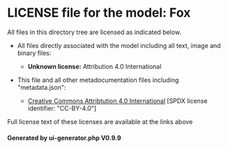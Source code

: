 # LICENSE file for the model: Fox

All files in this directory tree are licensed as indicated below.

* All files directly associated with the model including all text, image and binary files:

  * **Unknown license:** Attribution 4.0 International

* This file and all other metadocumentation files including "metadata.json":

  * [Creative Commons Attribtution 4.0 International]("https://creativecommons.org/licenses/by-nd/4.0/legalcode") [SPDX license identifier: "CC-BY-4.0"]

Full license text of these licenses are available at the links above

#### Generated by ui-generator.php V0.9.9